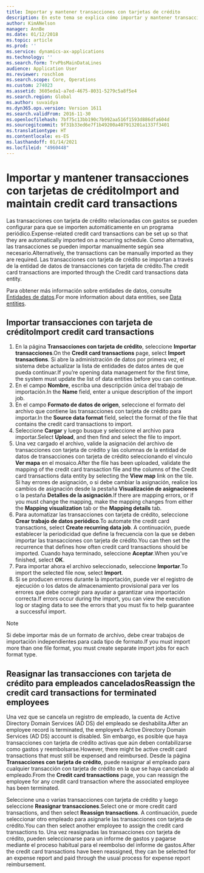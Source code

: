 ```yaml
---
title: Importar y mantener transacciones con tarjetas de crédito
description: En este tema se explica cómo importar y mantener transacciones con tarjeta de crédito relacionadas con gastos. Estas transacciones se pueden configurar para que se importen automáticamente en una programación periódica, o se pueden importar manualmente según sea necesario.
author: KimANelson
manager: AnnBe
ms.date: 01/12/2018
ms.topic: article
ms.prod: ''
ms.service: dynamics-ax-applications
ms.technology: ''
ms.search.form: TrvPbsMainDataLines
audience: Application User
ms.reviewer: roschlom
ms.search.scope: Core, Operations
ms.custom: 274023
ms.assetid: 3605eda1-a7ed-4675-8031-5279c5a8f5e4
ms.search.region: Global
ms.author: suvaidya
ms.dyn365.ops.version: Version 1611
ms.search.validFrom: 2016-11-30
ms.openlocfilehash: 7bf75c13bb190c7b992aa516f1593d886dfa604d
ms.sourcegitcommit: 9f31b33ed6e7f1b49200a407913201a1337f3401
ms.translationtype: HT
ms.contentlocale: es-ES
ms.lasthandoff: 01/14/2021
ms.locfileid: "4960448"
---
```

# <a name="import-and-maintain-credit-card-transactions"></a><span data-ttu-id="6fa23-104">Importar y mantener transacciones con tarjetas de crédito</span><span class="sxs-lookup"><span data-stu-id="6fa23-104">Import and maintain credit card transactions</span></span>

<span data-ttu-id="6fa23-105">Las transacciones con tarjeta de crédito relacionadas con gastos se pueden configurar para que se importen automáticamente en un programa periódico.</span><span class="sxs-lookup"><span data-stu-id="6fa23-105">Expense-related credit card transactions can be set up so that they are automatically imported on a recurring schedule.</span></span> <span data-ttu-id="6fa23-106">Como alternativa, las transacciones se pueden importar manualmente según sea necesario.</span><span class="sxs-lookup"><span data-stu-id="6fa23-106">Alternatively, the transactions can be manually imported as they are required.</span></span> <span data-ttu-id="6fa23-107">Las transacciones con tarjeta de crédito se importan a través de la entidad de datos de transacciones con tarjeta de crédito.</span><span class="sxs-lookup"><span data-stu-id="6fa23-107">The credit card transactions are imported through the Credit card transactions data entity.</span></span>

<span data-ttu-id="6fa23-108">Para obtener más información sobre entidades de datos, consulte [Entidades de datos](https://docs.microsoft.com/dynamics365/fin-ops-core/dev-itpro/data-entities/data-entities).</span><span class="sxs-lookup"><span data-stu-id="6fa23-108">For more information about data entities, see [Data entities](https://docs.microsoft.com/dynamics365/fin-ops-core/dev-itpro/data-entities/data-entities).</span></span>

## <a name="import-credit-card-transactions"></a><span data-ttu-id="6fa23-109">Importar transacciones con tarjeta de crédito</span><span class="sxs-lookup"><span data-stu-id="6fa23-109">Import credit card transactions</span></span>

1. <span data-ttu-id="6fa23-110">En la página **Transacciones con tarjeta de crédito**, seleccione **Importar transacciones**.</span><span class="sxs-lookup"><span data-stu-id="6fa23-110">On the **Credit card transactions** page, select **Import transactions**.</span></span> <span data-ttu-id="6fa23-111">Si abre la administración de datos por primera vez, el sistema debe actualizar la lista de entidades de datos antes de que pueda continuar.</span><span class="sxs-lookup"><span data-stu-id="6fa23-111">If you’re opening data management for the first time, the system must update the list of data entities before you can continue.</span></span>
2. <span data-ttu-id="6fa23-112">En el campo **Nombre**, escriba una descripción única del trabajo de importación.</span><span class="sxs-lookup"><span data-stu-id="6fa23-112">In the **Name** field, enter a unique description of the import job.</span></span>
3. <span data-ttu-id="6fa23-113">En el campo **Formato de datos de origen**, seleccione el formato del archivo que contiene las transacciones con tarjeta de crédito para importar.</span><span class="sxs-lookup"><span data-stu-id="6fa23-113">In the **Source data format** field, select the format of the file that contains the credit card transactions to import.</span></span>
4. <span data-ttu-id="6fa23-114">Seleccione **Cargar** y luego busque y seleccione el archivo para importar.</span><span class="sxs-lookup"><span data-stu-id="6fa23-114">Select **Upload**, and then find and select the file to import.</span></span>
5. <span data-ttu-id="6fa23-115">Una vez cargado el archivo, valide la asignación del archivo de transacciones con tarjeta de crédito y las columnas de la entidad de datos de transacciones con tarjeta de crédito seleccionando el vínculo **Ver mapa** en el mosaico.</span><span class="sxs-lookup"><span data-stu-id="6fa23-115">After the file has been uploaded, validate the mapping of the credit card transaction file and the columns of the Credit card transactions data entity by selecting the **View map** link on the tile.</span></span> <span data-ttu-id="6fa23-116">Si hay errores de asignación, o si debe cambiar la asignación, realice los cambios de asignación desde la pestaña **Visualización de asignaciones** o la pestaña **Detalles de la asignación**.</span><span class="sxs-lookup"><span data-stu-id="6fa23-116">If there are mapping errors, or if you must change the mapping, make the mapping changes from either the **Mapping visualization** tab or the **Mapping details** tab.</span></span>
6. <span data-ttu-id="6fa23-117">Para automatizar las transacciones con tarjeta de crédito, seleccione **Crear trabajo de datos periódico**.</span><span class="sxs-lookup"><span data-stu-id="6fa23-117">To automate the credit card transactions, select **Create recurring data job**.</span></span> <span data-ttu-id="6fa23-118">A continuación, puede establecer la periodicidad que define la frecuencia con la que se deben importar las transacciones con tarjeta de crédito.</span><span class="sxs-lookup"><span data-stu-id="6fa23-118">You can then set the recurrence that defines how often credit card transactions should be imported.</span></span> <span data-ttu-id="6fa23-119">Cuando haya terminado, seleccione **Aceptar**.</span><span class="sxs-lookup"><span data-stu-id="6fa23-119">When you’ve finished, select **OK**.</span></span>
7. <span data-ttu-id="6fa23-120">Para importar ahora el archivo seleccionado, seleccione **Importar**.</span><span class="sxs-lookup"><span data-stu-id="6fa23-120">To import the selected file now, select **Import**.</span></span>
8. <span data-ttu-id="6fa23-121">Si se producen errores durante la importación, puede ver el registro de ejecución o los datos de almacenamiento provisional para ver los errores que debe corregir para ayudar a garantizar una importación correcta.</span><span class="sxs-lookup"><span data-stu-id="6fa23-121">If errors occur during the import, you can view the execution log or staging data to see the errors that you must fix to help guarantee a successful import.</span></span>

> [!NOTE]
> <span data-ttu-id="6fa23-122">Si debe importar más de un formato de archivo, debe crear trabajos de importación independientes para cada tipo de formato.</span><span class="sxs-lookup"><span data-stu-id="6fa23-122">If you must import more than one file format, you must create separate import jobs for each format type.</span></span>

## <a name="reassign-the-credit-card-transactions-for-terminated-employees"></a><span data-ttu-id="6fa23-123">Reasignar las transacciones con tarjeta de crédito para empleados cancelados</span><span class="sxs-lookup"><span data-stu-id="6fa23-123">Reassign the credit card transactions for terminated employees</span></span>

<span data-ttu-id="6fa23-124">Una vez que se cancela un registro de empleado, la cuenta de Active Directory Domain Services (AD DS) del empleado se deshabilita.</span><span class="sxs-lookup"><span data-stu-id="6fa23-124">After an employee record is terminated, the employee’s Active Directory Domain Services (AD DS) account is disabled.</span></span> <span data-ttu-id="6fa23-125">Sin embargo, es posible que haya transacciones con tarjeta de crédito activas que aún deben contabilizarse como gastos y reembolsarse.</span><span class="sxs-lookup"><span data-stu-id="6fa23-125">However, there might be active credit card transactions that must still be expensed and reimbursed.</span></span> <span data-ttu-id="6fa23-126">Desde la página **Transacciones con tarjeta de crédito**, puede reasignar al empleado para cualquier transacción con tarjeta de crédito en la que se haya cancelado al empleado.</span><span class="sxs-lookup"><span data-stu-id="6fa23-126">From the **Credit card transactions** page, you can reassign the employee for any credit card transaction where the associated employee has been terminated.</span></span>

<span data-ttu-id="6fa23-127">Seleccione una o varias transacciones con tarjeta de crédito y luego seleccione **Reasignar transacciones**.</span><span class="sxs-lookup"><span data-stu-id="6fa23-127">Select one or more credit card transactions, and then select **Reassign transactions**.</span></span> <span data-ttu-id="6fa23-128">A continuación, puede seleccionar otro empleado para asignarle las transacciones con tarjeta de crédito.</span><span class="sxs-lookup"><span data-stu-id="6fa23-128">You can then select another employee to assign the credit card transactions to.</span></span> <span data-ttu-id="6fa23-129">Una vez reasignadas las transacciones con tarjeta de crédito, pueden seleccionarse para un informe de gastos y pagarse mediante el proceso habitual para el reembolso del informe de gastos.</span><span class="sxs-lookup"><span data-stu-id="6fa23-129">After the credit card transactions have been reassigned, they can be selected for an expense report and paid through the usual process for expense report reimbursement.</span></span>
